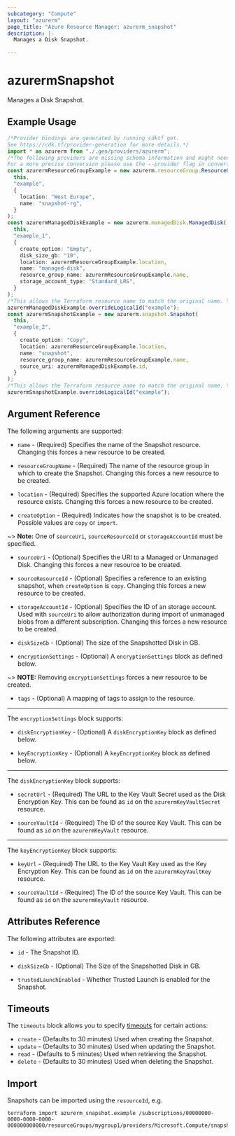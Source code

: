 ```yaml
---
subcategory: "Compute"
layout: "azurerm"
page_title: "Azure Resource Manager: azurerm_snapshot"
description: |-
  Manages a Disk Snapshot.

---
```


# azurermSnapshot

Manages a Disk Snapshot.

## Example Usage

```typescript
/*Provider bindings are generated by running cdktf get.
See https://cdk.tf/provider-generation for more details.*/
import * as azurerm from "./.gen/providers/azurerm";
/*The following providers are missing schema information and might need manual adjustments to synthesize correctly: azurerm.
For a more precise conversion please use the --provider flag in convert.*/
const azurermResourceGroupExample = new azurerm.resourceGroup.ResourceGroup(
  this,
  "example",
  {
    location: "West Europe",
    name: "snapshot-rg",
  }
);
const azurermManagedDiskExample = new azurerm.managedDisk.ManagedDisk(
  this,
  "example_1",
  {
    create_option: "Empty",
    disk_size_gb: "10",
    location: azurermResourceGroupExample.location,
    name: "managed-disk",
    resource_group_name: azurermResourceGroupExample.name,
    storage_account_type: "Standard_LRS",
  }
);
/*This allows the Terraform resource name to match the original name. You can remove the call if you don't need them to match.*/
azurermManagedDiskExample.overrideLogicalId("example");
const azurermSnapshotExample = new azurerm.snapshot.Snapshot(
  this,
  "example_2",
  {
    create_option: "Copy",
    location: azurermResourceGroupExample.location,
    name: "snapshot",
    resource_group_name: azurermResourceGroupExample.name,
    source_uri: azurermManagedDiskExample.id,
  }
);
/*This allows the Terraform resource name to match the original name. You can remove the call if you don't need them to match.*/
azurermSnapshotExample.overrideLogicalId("example");

```

## Argument Reference

The following arguments are supported:

*   `name` - (Required) Specifies the name of the Snapshot resource. Changing this forces a new resource to be created.

*   `resourceGroupName` - (Required) The name of the resource group in which to create the Snapshot. Changing this forces a new resource to be created.

*   `location` - (Required) Specifies the supported Azure location where the resource exists. Changing this forces a new resource to be created.

*   `createOption` - (Required) Indicates how the snapshot is to be created. Possible values are `copy` or `import`.

\~> **Note:** One of `sourceUri`, `sourceResourceId` or `storageAccountId` must be specified.

*   `sourceUri` - (Optional) Specifies the URI to a Managed or Unmanaged Disk. Changing this forces a new resource to be created.

*   `sourceResourceId` - (Optional) Specifies a reference to an existing snapshot, when `createOption` is `copy`. Changing this forces a new resource to be created.

*   `storageAccountId` - (Optional) Specifies the ID of an storage account. Used with `sourceUri` to allow authorization during import of unmanaged blobs from a different subscription. Changing this forces a new resource to be created.

*   `diskSizeGb` - (Optional) The size of the Snapshotted Disk in GB.

*   `encryptionSettings` - (Optional) A `encryptionSettings` block as defined below.

\~> **NOTE:** Removing `encryptionSettings` forces a new resource to be created.

* `tags` - (Optional) A mapping of tags to assign to the resource.

***

The `encryptionSettings` block supports:

*   `diskEncryptionKey` - (Optional) A `diskEncryptionKey` block as defined below.

*   `keyEncryptionKey` - (Optional) A `keyEncryptionKey` block as defined below.

***

The `diskEncryptionKey` block supports:

*   `secretUrl` - (Required) The URL to the Key Vault Secret used as the Disk Encryption Key. This can be found as `id` on the `azurermKeyVaultSecret` resource.

*   `sourceVaultId` - (Required) The ID of the source Key Vault. This can be found as `id` on the `azurermKeyVault` resource.

***

The `keyEncryptionKey` block supports:

*   `keyUrl` - (Required) The URL to the Key Vault Key used as the Key Encryption Key. This can be found as `id` on the `azurermKeyVaultKey` resource.

*   `sourceVaultId` - (Required) The ID of the source Key Vault. This can be found as `id` on the `azurermKeyVault` resource.

## Attributes Reference

The following attributes are exported:

*   `id` - The Snapshot ID.

*   `diskSizeGb` - (Optional) The Size of the Snapshotted Disk in GB.

*   `trustedLaunchEnabled` - Whether Trusted Launch is enabled for the Snapshot.

## Timeouts

The `timeouts` block allows you to specify [timeouts](https://www.terraform.io/language/resources/syntax#operation-timeouts) for certain actions:

* `create` - (Defaults to 30 minutes) Used when creating the Snapshot.
* `update` - (Defaults to 30 minutes) Used when updating the Snapshot.
* `read` - (Defaults to 5 minutes) Used when retrieving the Snapshot.
* `delete` - (Defaults to 30 minutes) Used when deleting the Snapshot.

## Import

Snapshots can be imported using the `resourceId`, e.g.

```console
terraform import azurerm_snapshot.example /subscriptions/00000000-0000-0000-0000-000000000000/resourceGroups/mygroup1/providers/Microsoft.Compute/snapshots/snapshot1
```
